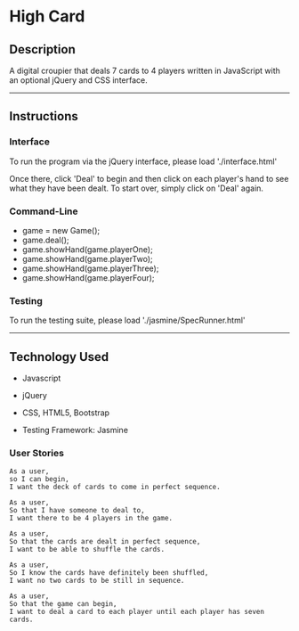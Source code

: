 # High Card


## Description
A digital croupier that deals 7 cards to 4 players written in JavaScript with an optional jQuery and CSS interface.

---

## Instructions

### Interface
To run the program via the jQuery interface, please load './interface.html'

Once there, click 'Deal' to begin and then click on each player's hand to see what they have been dealt. To start over, simply click on 'Deal' again.

### Command-Line
- game = new Game();
- game.deal();
- game.showHand(game.playerOne);
- game.showHand(game.playerTwo);
- game.showHand(game.playerThree);
- game.showHand(game.playerFour);

### Testing
To run the testing suite, please load './jasmine/SpecRunner.html'

---

## Technology Used

- Javascript

- jQuery

- CSS, HTML5, Bootstrap

- Testing Framework: Jasmine

### User Stories

```
As a user,
so I can begin,
I want the deck of cards to come in perfect sequence.
```
```
As a user,
So that I have someone to deal to,
I want there to be 4 players in the game.
```
```
As a user,
So that the cards are dealt in perfect sequence,
I want to be able to shuffle the cards.
```
```
As a user,
So I know the cards have definitely been shuffled,
I want no two cards to be still in sequence.
```
```
As a user,
So that the game can begin,
I want to deal a card to each player until each player has seven cards.
```
